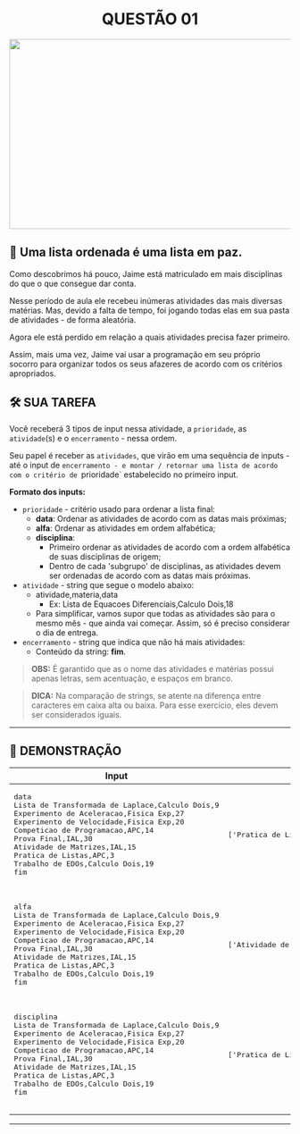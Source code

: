<div align="center">
  <h1>QUESTÃO 01</h1>
    <img src="../../assets/bob.gif" align="center" style="width: 600px; height: 340px;" />
  </p>
</div>

## 📝 Uma lista ordenada é uma lista em paz.

Como descobrimos há pouco, Jaime está matriculado em mais disciplinas do que o que consegue dar conta.

Nesse período de aula ele recebeu inúmeras atividades das mais diversas matérias. Mas, devido a falta de tempo, foi jogando todas elas em sua pasta de atividades - de forma aleatória.

Agora ele está perdido em relação a quais atividades precisa fazer primeiro.

Assim, mais uma vez, Jaime vai usar a programação em seu próprio socorro para organizar todos os seus afazeres de acordo com os critérios apropriados.

## 🛠️ SUA TAREFA

Você receberá 3 tipos de input nessa atividade, a `prioridade`, as `atividade`(s) e o `encerramento` - nessa ordem.

Seu papel é receber as `atividades`, que virão em uma sequência de inputs - até o input de `encerramento - e montar / retornar uma lista de acordo com o critério de `prioridade` estabelecido no primeiro input.

**Formato dos inputs:**

- `prioridade` - critério usado para ordenar a lista final:
  - **data**: Ordenar as atividades de acordo com as datas mais próximas;
  - **alfa**: Ordenar as atividades em ordem alfabética;
  - **disciplina**:
    - Primeiro ordenar as atividades de acordo com a ordem alfabética de suas disciplinas de origem;
    - Dentro de cada 'subgrupo' de disciplinas, as atividades devem ser ordenadas de acordo com as datas mais próximas.
- `atividade` - string que segue o modelo abaixo:
  - atividade,materia,data
    - Ex: Lista de Equacoes Diferenciais,Calculo Dois,18
  - Para simplificar, vamos supor que todas as atividades são para o mesmo mês - que ainda vai começar. Assim, só é preciso considerar o dia de entrega.
- `encerramento` - string que indica que não há mais atividades:
  - Conteúdo da string: **fim**.

>**OBS:** É garantido que as o nome das atividades e matérias possui apenas letras, sem acentuação, e espaços em branco.

>**DICA:** Na comparação de strings, se atente na diferença entre caracteres em caixa alta ou baixa. Para esse exercício, eles devem ser considerados iguais.

---

## 👀 DEMONSTRAÇÃO

<table>

<thead>
    <tr>
        <th>Input</th>
        <th>Result</th>
    </tr>
</thead>

<tbody>
    <!-- Primeiro Teste -->
    <tr>
        <!-- Inputs -->
        <td><pre>data
Lista de Transformada de Laplace,Calculo Dois,9
Experimento de Aceleracao,Fisica Exp,27
Experimento de Velocidade,Fisica Exp,20
Competicao de Programacao,APC,14
Prova Final,IAL,30
Atividade de Matrizes,IAL,15
Pratica de Listas,APC,3
Trabalho de EDOs,Calculo Dois,19
fim
        </pre></td>
        <!-- Outputs -->
        <td><pre>
['Pratica de Listas', 'Lista de Transformada de Laplace', 'Competicao de Programacao', 'Atividade de Matrizes', 'Trabalho de EDOs', 'Experimento de Velocidade', 'Experimento de Aceleracao', 'Prova Final']
        </pre></td>
    </tr>
    <!-- Segundo Teste -->
    <tr>
        <!-- Inputs -->
        <td><pre>alfa
Lista de Transformada de Laplace,Calculo Dois,9
Experimento de Aceleracao,Fisica Exp,27
Experimento de Velocidade,Fisica Exp,20
Competicao de Programacao,APC,14
Prova Final,IAL,30
Atividade de Matrizes,IAL,15
Pratica de Listas,APC,3
Trabalho de EDOs,Calculo Dois,19
fim
        </pre></td>
        <!-- Outputs -->
        <td><pre>
['Atividade de Matrizes', 'Competicao de Programacao', 'Experimento de Aceleracao', 'Experimento de Velocidade', 'Lista de Equacoes Diferenciais', 'Pratica de Listas', 'Prova Final', 'Trabalho Extra']
        </pre></td>
    </tr>
    <!-- Terceiro Teste -->
    <tr>
        <!-- Inputs -->
        <td><pre>disciplina
Lista de Transformada de Laplace,Calculo Dois,9
Experimento de Aceleracao,Fisica Exp,27
Experimento de Velocidade,Fisica Exp,20
Competicao de Programacao,APC,14
Prova Final,IAL,30
Atividade de Matrizes,IAL,15
Pratica de Listas,APC,3
Trabalho de EDOs,Calculo Dois,19
fim
        </pre></td>
        <!-- Outputs -->
        <td><pre>
['Pratica de Listas', 'Competicao de Programacao', 'Lista de Transformada de Laplace', 'Trabalho de EDOs', 'Experimento de Velocidade', 'Experimento de Aceleracao', 'Atividade de Matrizes', 'Prova Final']
        </pre></td>
    </tr>
</tbody>

</table>

---
